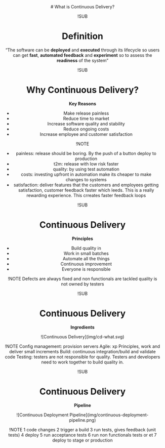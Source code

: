 <!-- .slide: data-background="#64217E" -->
<center>
# What is Continuous Delivery?

!SUB
# Definition

“The software can be **deployed** and **executed** through its lifecycle so users can get
**fast**, **automated feedback** and **experiment** so to assess the **readiness** of the system”

!SUB
# Why Continuous Delivery?

**Key Reasons**
- Make release painless <!-- .element: class="fragment" -->
- Reduce time to market <!-- .element: class="fragment" -->
- Increase software quality and stability <!-- .element: class="fragment" -->
- Reduce ongoing costs <!-- .element: class="fragment" -->
- Increase employee and customer satisfaction  <!-- .element: class="fragment" -->

!NOTE
- painless: release should be boring. By the push of a button deploy to production
- t2m: release with low risk faster
- quality: by using test automation
- costs:  investing upfront in automation make its cheaper to make changes to systems
- satisfaction: deliver features that the customers and employees getting satisfaction,
customer feedback faster which leeds. This is a really rewarding experience. This crreates faster feedback loops

!SUB
# Continuous Delivery

**Principles**

- Build quality in <!-- .element: class="fragment" -->
- Work in small batches <!-- .element: class="fragment" -->
- Automate all the things <!-- .element: class="fragment" -->
- Continuous improvement <!-- .element: class="fragment" -->
- Everyone is responsible <!-- .element: class="fragment" -->

!NOTE
Defects are always fixed and non functionals are tackled
quality is not owned by testers

!SUB
# Continuous Delivery

**Ingredients**

<center>
![Continuous Delivery](img/cd-what.svg) <!-- .element: style="width: 50%; height: auto;" class="noborder" -->

!NOTE
Config management: provision servers
Agile: xp Principles, work and deliver small increments
Build: continuous integration/build and validate code
Testing: testers are not responsible for quality. Testers and developers need to work together to build quality in.

!SUB
# Continuous Delivery

**Pipeline**

<center>
![Continuous Deployment Pipeline](img/continuous-deployment-pipeline.png) <!-- .element:    class="noborder" -->

!NOTE
1 code changes
2 trigger a build
3 run tests, gives feedback (unit tests)
4 deploy
5 run acceptance tests
6 run non functionals tests or et
7 deploy to stage or production
